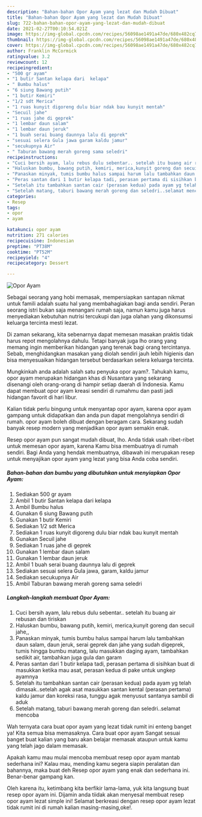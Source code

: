 ```yaml
---
description: "Bahan-bahan Opor Ayam yang lezat dan Mudah Dibuat"
title: "Bahan-bahan Opor Ayam yang lezat dan Mudah Dibuat"
slug: 722-bahan-bahan-opor-ayam-yang-lezat-dan-mudah-dibuat
date: 2021-02-27T00:10:54.021Z
image: https://img-global.cpcdn.com/recipes/56098ae1491a47de/680x482cq70/opor-ayam-foto-resep-utama.jpg
thumbnail: https://img-global.cpcdn.com/recipes/56098ae1491a47de/680x482cq70/opor-ayam-foto-resep-utama.jpg
cover: https://img-global.cpcdn.com/recipes/56098ae1491a47de/680x482cq70/opor-ayam-foto-resep-utama.jpg
author: Franklin McCormick
ratingvalue: 3.2
reviewcount: 12
recipeingredient:
- "500 gr ayam"
- "1 butir Santan kelapa dari  kelapa"
- " Bumbu halus"
- "6 siung Bawang putih"
- "1 butir Kemiri"
- "1/2 sdt Merica"
- "1 ruas kunyit digoreng dulu biar ndak bau kunyit mentah"
- "Secuil jahe"
- "1 ruas jahe di geprek"
- "1 lembar daun salam"
- "1 lembar daun jeruk"
- "1 buah serai buang daunnya lalu di geprek"
- "sesuai selera Gula jawa garam kaldu jamur"
- "secukupnya Air"
- " Taburan bawang merah goreng sama seledri"
recipeinstructions:
- "Cuci bersih ayam, lalu rebus dulu sebentar.. setelah itu buang air rebusan dan tiriskan"
- "Haluskan bumbu, bawang putih, kemiri, merica,kunyit goreng dan secuil jahe,,"
- "Panaskan minyak, tumis bumbu halus sampai harum lalu tambahkan daun salam, daun jeruk, serai geprek dan jahe yang sudah digeprek, tumis hingga bumbu matang, lalu masukkan daging ayam, tambahkan sedikit air, tambahkan juga gula dan garam"
- "Peras santan dari 1 butir kelapa tadi, perasan pertama di sisihkan buat di masukkan ketika mau asat, perasan kedua di pake untuk ungkep ayamnya"
- "Setelah itu tambahkan santan cair (perasan kedua) pada ayam yg telah dimasak..setelah agak asat masukkan santan kental (perasan pertama) kaldu jamur dan koreksi rasa, tunggu agak menyusut santanya sambil di aduk"
- "Setelah matang, taburi bawang merah goreng dan seledri..selamat mencoba"
categories:
- Resep
tags:
- opor
- ayam

katakunci: opor ayam 
nutrition: 271 calories
recipecuisine: Indonesian
preptime: "PT38M"
cooktime: "PT52M"
recipeyield: "4"
recipecategory: Dessert

---
```



![Opor Ayam](https://img-global.cpcdn.com/recipes/56098ae1491a47de/680x482cq70/opor-ayam-foto-resep-utama.jpg)

Sebagai seorang yang hobi memasak, mempersiapkan santapan nikmat untuk famili adalah suatu hal yang membahagiakan bagi anda sendiri. Peran seorang istri bukan saja menangani rumah saja, namun kamu juga harus menyediakan kebutuhan nutrisi tercukupi dan juga olahan yang dikonsumsi keluarga tercinta mesti lezat.

Di zaman  sekarang, kita sebenarnya dapat memesan masakan praktis tidak harus repot mengolahnya dahulu. Tetapi banyak juga lho orang yang memang ingin memberikan hidangan yang terenak bagi orang tercintanya. Sebab, menghidangkan masakan yang diolah sendiri jauh lebih higienis dan bisa menyesuaikan hidangan tersebut berdasarkan selera keluarga tercinta. 



Mungkinkah anda adalah salah satu penyuka opor ayam?. Tahukah kamu, opor ayam merupakan hidangan khas di Nusantara yang sekarang disenangi oleh orang-orang di hampir setiap daerah di Indonesia. Kamu dapat membuat opor ayam kreasi sendiri di rumahmu dan pasti jadi hidangan favorit di hari libur.

Kalian tidak perlu bingung untuk menyantap opor ayam, karena opor ayam gampang untuk didapatkan dan anda pun dapat mengolahnya sendiri di rumah. opor ayam boleh dibuat dengan beragam cara. Sekarang sudah banyak resep modern yang menjadikan opor ayam semakin enak.

Resep opor ayam pun sangat mudah dibuat, lho. Anda tidak usah ribet-ribet untuk memesan opor ayam, karena Kamu bisa membuatnya di rumah sendiri. Bagi Anda yang hendak membuatnya, dibawah ini merupakan resep untuk menyajikan opor ayam yang lezat yang bisa Anda coba sendiri.

<!--inarticleads1-->

##### Bahan-bahan dan bumbu yang dibutuhkan untuk menyiapkan Opor Ayam:

1. Sediakan 500 gr ayam
1. Ambil 1 butir Santan kelapa dari  kelapa
1. Ambil  Bumbu halus
1. Gunakan 6 siung Bawang putih
1. Gunakan 1 butir Kemiri
1. Sediakan 1/2 sdt Merica
1. Sediakan 1 ruas kunyit digoreng dulu biar ndak bau kunyit mentah
1. Gunakan Secuil jahe
1. Sediakan 1 ruas jahe di geprek
1. Gunakan 1 lembar daun salam
1. Gunakan 1 lembar daun jeruk
1. Ambil 1 buah serai buang daunnya lalu di geprek
1. Sediakan sesuai selera Gula jawa, garam, kaldu jamur
1. Sediakan secukupnya Air
1. Ambil  Taburan bawang merah goreng sama seledri




<!--inarticleads2-->

##### Langkah-langkah membuat Opor Ayam:

1. Cuci bersih ayam, lalu rebus dulu sebentar.. setelah itu buang air rebusan dan tiriskan
1. Haluskan bumbu, bawang putih, kemiri, merica,kunyit goreng dan secuil jahe,,
1. Panaskan minyak, tumis bumbu halus sampai harum lalu tambahkan daun salam, daun jeruk, serai geprek dan jahe yang sudah digeprek, tumis hingga bumbu matang, lalu masukkan daging ayam, tambahkan sedikit air, tambahkan juga gula dan garam
1. Peras santan dari 1 butir kelapa tadi, perasan pertama di sisihkan buat di masukkan ketika mau asat, perasan kedua di pake untuk ungkep ayamnya
1. Setelah itu tambahkan santan cair (perasan kedua) pada ayam yg telah dimasak..setelah agak asat masukkan santan kental (perasan pertama) kaldu jamur dan koreksi rasa, tunggu agak menyusut santanya sambil di aduk
1. Setelah matang, taburi bawang merah goreng dan seledri..selamat mencoba




Wah ternyata cara buat opor ayam yang lezat tidak rumit ini enteng banget ya! Kita semua bisa memasaknya. Cara buat opor ayam Sangat sesuai banget buat kalian yang baru akan belajar memasak ataupun untuk kamu yang telah jago dalam memasak.

Apakah kamu mau mulai mencoba membuat resep opor ayam mantab sederhana ini? Kalau mau, mending kamu segera siapin peralatan dan bahannya, maka buat deh Resep opor ayam yang enak dan sederhana ini. Benar-benar gampang kan. 

Oleh karena itu, ketimbang kita berfikir lama-lama, yuk kita langsung buat resep opor ayam ini. Dijamin anda tiidak akan menyesal membuat resep opor ayam lezat simple ini! Selamat berkreasi dengan resep opor ayam lezat tidak rumit ini di rumah kalian masing-masing,oke!.

